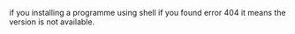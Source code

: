 

if you installing a programme using shell if you found error 404 it means the version is not available. 